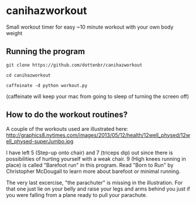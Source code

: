 # canihazworkout
Small workout timer for easy ~10 minute workout with your own body weight

## Running the program

`git clone https://github.com/dottenbr/canihazworkout`

`cd canihazworkout`

`caffeinate -d python workout.py`

(caffeinate will keep your mac from going to sleep of turning the screen off)

## How to do the workout routines?

A couple of the workouts used are illustrated here:
http://graphics8.nytimes.com/images/2013/05/12/health/12well_physed/12well_physed-superJumbo.jpg

I have left 5 (Step-up onto chair) and 7 (triceps dip) out since there is possibilities of hurting yourself
with a weak chair. 9 (High knees running in place) is called "Barefoot run" in this program.
Read "Born to Run" by Christopher McDougall to learn more about barefoot or minimal running.

The very last excercise, "the parachuter" is missing in the illustration. For that one just lie on your belly 
and raise your legs and arms behind you just if you were falling from a plane ready to pull your parachute.
